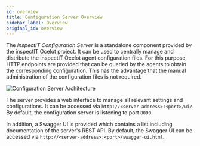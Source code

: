 ```yaml
---
id: overview
title: Configuration Server Overview
sidebar_label: Overview
original_id: overview
---
```


The *inspectIT Configuration Server* is a standalone component provided by the inspectIT Ocelot project.
It can be used to centrally manage and distribute the inspectIT Ocelot agent configuration files.
For this purpose, HTTP endpoints are provided that can be queried by the agents to obtain the corresponding configuration.
This has the advantage that the manual administration of the configuration files is not required.

![Configuration Server Architecture](/assets/configuration-server-architecture.png)

The server provides a web interface to manage all relevant settings and configurations. It can be accessed via `http://<server-address>:<port>/ui/`. By default, the configuration server is listening to port `8090`.

In addition, a Swagger UI is provided which contains a list including documentation of the server's REST API. By default, the Swagger UI can be accessed via `http://<server-address>:<port>/swagger-ui.html`.